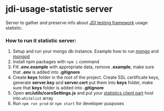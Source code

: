 # jdi-usage-statistic server
Server to gather and preserve info about [JDI testing framework](https://github.com/jdi-testing/jdi-light) usage statistic.

### How to run it statistic server:
1. Setup and run your mongo db instance. Example how to run [mongo](https://docs.mongodb.com/guides/server/install/) and [mongod](https://docs.mongodb.com/manual/tutorial/manage-mongodb-processes/) 
1. Install npm packages with ```npm i``` command
1. Fill **.env.example** with appropriate data, remove **.example**, make sure that **.env** is added into **.gitignore**
1. Create **keys** folder in the root of the project. Create SSL certificate keys, generate **server.key** and **server.cert** put them into **keys** folder, make sure that **keys** folder  is added into **.gitignore**
1. Open **src/utils/corsSettings.js** and put your [statistics client part](https://github.com/anisa07/react-client-jdi-usage-statistics) host into ```whitelist``` array
1. Run ```npm run prod``` or ```npm start``` for developer pusposes
